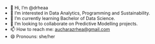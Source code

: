 - 👋 Hi, I’m @drheaa
- 👀 I’m interested in Data Analytics, Programming and Sustainability.
- 🌱 I’m currently learning Bachelor of Data Science.
- 💞️ I’m looking to collaborate on Predictive Modelling projects.
- 📫 How to reach me: aucharazrhea@gmail.com
- 😄 Pronouns: she/her

<!---
drheaa/drheaa is a ✨ special ✨ repository because its `README.md` (this file) appears on your GitHub profile.
You can click the Preview link to take a look at your changes.
--->
